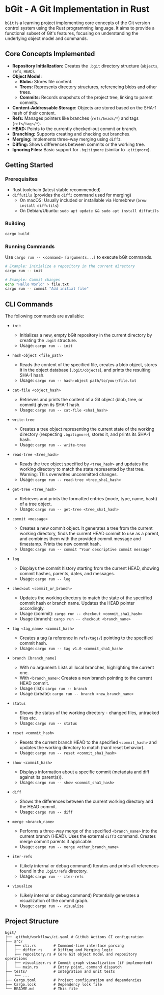 # bGit - A Git Implementation in Rust

`bGit` is a learning project implementing core concepts of the Git version control system using the Rust programming language. It aims to provide a functional subset of Git's features, focusing on understanding the underlying object model and commands.

## Core Concepts Implemented

- **Repository Initialization:** Creates the `.bgit` directory structure (`objects`, `refs`, `HEAD`).
- **Object Model:**
  - **Blobs:** Stores file content.
  - **Trees:** Represents directory structures, referencing blobs and other trees.
  - **Commits:** Records snapshots of the project tree, linking to parent commits.
- **Content-Addressable Storage:** Objects are stored based on the SHA-1 hash of their content.
- **Refs:** Manages pointers like branches (`refs/heads/*`) and tags (`refs/tags/*`).
- **HEAD:** Points to the currently checked-out commit or branch.
- **Branching:** Supports creating and checking out branches.
- **Merging:** Implements three-way merging using `diff3`.
- **Diffing:** Shows differences between commits or the working tree.
- **Ignoring Files:** Basic support for `.bgitignore` (similar to `.gitignore`).

## Getting Started

### Prerequisites

- Rust toolchain (latest stable recommended)
- `diffutils` (provides the `diff3` command used for merging)
  - On macOS: Usually included or installable via Homebrew (`brew install diffutils`)
  - On Debian/Ubuntu: `sudo apt update && sudo apt install diffutils`

### Building

```bash
cargo build
```

### Running Commands

Use `cargo run -- <command> [arguments...]` to execute bGit commands.

```bash
# Example: Initialize a repository in the current directory
cargo run -- init

# Example: Commit changes
echo "Hello World" > file.txt
cargo run -- commit "Add initial file"
```

## CLI Commands

The following commands are available:

- `init`

  - Initializes a new, empty bGit repository in the current directory by creating the `.bgit` structure.
  - Usage: `cargo run -- init`

- `hash-object <file_path>`

  - Reads the content of the specified file, creates a blob object, stores it in the object database (`.bgit/objects`), and prints the resulting SHA-1 hash.
  - Usage: `cargo run -- hash-object path/to/your/file.txt`

- `cat-file <object_hash>`

  - Retrieves and prints the content of a Git object (blob, tree, or commit) given its SHA-1 hash.
  - Usage: `cargo run -- cat-file <sha1_hash>`

- `write-tree`

  - Creates a tree object representing the current state of the working directory (respecting `.bgitignore`), stores it, and prints its SHA-1 hash.
  - Usage: `cargo run -- write-tree`

- `read-tree <tree_hash>`

  - Reads the tree object specified by `<tree_hash>` and updates the working directory to match the state represented by that tree. Warning: This overwrites uncommitted changes.
  - Usage: `cargo run -- read-tree <tree_sha1_hash>`

- `get-tree <tree_hash>`

  - Retrieves and prints the formatted entries (mode, type, name, hash) of a tree object.
  - Usage: `cargo run -- get-tree <tree_sha1_hash>`

- `commit <message>`

  - Creates a new commit object. It generates a tree from the current working directory, finds the current HEAD commit to use as a parent, and combines them with the provided commit message and timestamp. Prints the new commit hash.
  - Usage: `cargo run -- commit "Your descriptive commit message"`

- `log`

  - Displays the commit history starting from the current HEAD, showing commit hashes, parents, dates, and messages.
  - Usage: `cargo run -- log`

- `checkout <commit_or_branch>`

  - Updates the working directory to match the state of the specified commit hash or branch name. Updates the HEAD pointer accordingly.
  - Usage (commit): `cargo run -- checkout <commit_sha1_hash>`
  - Usage (branch): `cargo run -- checkout <branch_name>`

- `tag <tag_name> <commit_hash>`

  - Creates a tag (a reference in `refs/tags/`) pointing to the specified commit hash.
  - Usage: `cargo run -- tag v1.0 <commit_sha1_hash>`

- `branch [branch_name]`

  - With no argument: Lists all local branches, highlighting the current one.
  - With `<branch_name>`: Creates a new branch pointing to the current HEAD commit.
  - Usage (list): `cargo run -- branch`
  - Usage (create): `cargo run -- branch <new_branch_name>`

- `status`

  - Shows the status of the working directory - changed files, untracked files etc.
  - Usage: `cargo run -- status`

- `reset <commit_hash>`

  - Resets the current branch HEAD to the specified `<commit_hash>` and updates the working directory to match (hard reset behavior).
  - Usage: `cargo run -- reset <commit_sha1_hash>`

- `show <commit_hash>`

  - Displays information about a specific commit (metadata and diff against its parent(s)).
  - Usage: `cargo run -- show <commit_sha1_hash>`

- `diff`

  - Shows the differences between the current working directory and the HEAD commit.
  - Usage: `cargo run -- diff`

- `merge <branch_name>`

  - Performs a three-way merge of the specified `<branch_name>` into the current branch (HEAD). Uses the external `diff3` command. Creates merge commit parents if applicable.
  - Usage: `cargo run -- merge <other_branch_name>`

- `iter-refs`

  - (Likely internal or debug command) Iterates and prints all references found in the `.bgit/refs` directory.
  - Usage: `cargo run -- iter-refs`

- `visualize`
  - (Likely internal or debug command) Potentially generates a visualization of the commit graph.
  - Usage: `cargo run -- visualize`

## Project Structure

```
bgit/
├── .github/workflows/ci.yaml # GitHub Actions CI configuration
├── src/
│   ├── cli.rs        # Command-line interface parsing
│   ├── differ.rs     # Diffing and Merging logic
│   ├── repository.rs # Core Git object model and repository operations
│   ├── visualizer.rs # Commit graph visualization (if implemented)
│   └── main.rs       # Entry point, command dispatch
├── tests/            # Integration and unit tests
│   └── ...
├── Cargo.toml        # Project configuration and dependencies
├── Cargo.lock        # Dependency lock file
└── README.md         # This file
```
